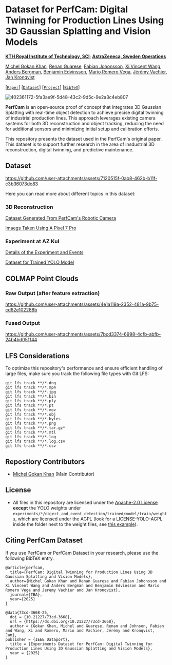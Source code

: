 # Dataset for PerfCam: Digital Twinning for Production Lines Using 3D Gaussian Splatting and Vision Models

**[KTH Royal Institute of Technology, SCI](https://www.kth.se/en/sci/skolan-for-teknikvetenskap-1.795005)**; **[AstraZeneca, Sweden Operations](https://www.astrazeneca.com/)**

[Michel Gokan Khan](https://michelgokan.github.io/), [Renan Guarese](https://renghp.github.io/), [Fabian Johonsson](https://se.linkedin.com/in/fabianmartinjohnson), [Xi Vincent Wang](https://www.kth.se/profile/wangxi), [Anders Bergman](https://se.linkedin.com/in/anders-bergman-186203), [Benjamin Edvinsson](https://se.linkedin.com/in/benjamin-edvinsson-860ba968), [Mario Romero Vega](https://www.kth.se/profile/marior), [Jérémy Vachier](https://github.com/jvachier), [Jan Kronqvist](https://www.kth.se/profile/jankr)

[[`Paper`](#)] [[`Dataset`](https://github.com/AstraZeneca/PerfCam-Dataset)] [[`Project`](https://www.digitalfutures.kth.se/project/smart-smart-predictive-maintenance-for-the-pharmaceutical-industry/)] [[`BibTeX`](#citing-perfcam-dataset)]


![402361172-5fa3ae9f-5d48-43c2-9d5c-9e2a3c4eb807](https://github.com/user-attachments/assets/1b79665a-2188-43f0-9af4-36d14c5caf4f)


**PerfCam** is an open-source proof of concept that integrates 3D Gaussian Splatting with real-time object detection to achieve precise digital twinning of industrial production lines. This approach leverages existing camera systems for both 3D reconstruction and object tracking, reducing the need for additional sensors and minimizing initial setup and calibration efforts. 

This repository presents the dataset used in the PerfCam's original paper. This dataset is to support further research in the area of insdustrial 3D reconstruction, digital twinning, and predictive maintenance.

## Dataset

https://github.com/user-attachments/assets/7120515f-0ab8-462b-b11f-c3b36073de83

Here you can read more about different topics in this dataset:

### 3D Reconstruction
[Dataset Generated From PerfCam's Robotic Camera](experiments/az_kul_small_line/3d_reconstruction/by_perfcam/)

[Imaegs Taken Using A Pixel 7 Pro](experiments/az_kul_small_line/3d_reconstruction/by_phone)

### Experiment at AZ Kul

[Details of the Experiment and Events](experiments/az_kul_small_line/object_and_event_detection)

[Dataset for Trained YOLO Model](experiments/az_kul_small_line/object_and_event_detection/trained)

## COLMAP Point Clouds

### Raw Output (after feature extraction)

https://github.com/user-attachments/assets/4e1a119a-2352-481a-9b75-cd62e102288b

### Fused Output

https://github.com/user-attachments/assets/7bcd3374-6998-4cfb-abfb-24b4bd051144

## LFS Considerations
To optimize this repository's performance and ensure efficient handling of large files, make sure you track the following file types with Git LFS:

```
git lfs track **/*.dng
git lfs track **/*.mp4
git lfs track **/*.jpg
git lfs track **/*.bin 
git lfs track **/*.ply
git lfs track **/*.pt 
git lfs track **/*.mov
git lfs track **/*.obj
git lfs track **/*.bytes
git lfs track **/*.png
git lfs track **/*.tar.gz*
git lfs track **/*.mtl
git lfs track **/*.log
git lfs track **/*.log.csv
git lfs track **/*.csv
```

## Repostiory Contributors
- [Michel Gokan Khan](https://github.com/michelgokan) (Main Contributor)

## License
- All files in this repository are licensed under the [Apache-2.0 License](LICENSE) **except** the YOLO weights under `experiments/*/object_and_event_detection/trained/model/train/weights`, which are licensed under the AGPL (look for a LICENSE-YOLO-AGPL inside the folder next to the weight files, see [this example](experiments/az_kul_small_line/object_and_event_detection/trained/model/train/weights/LICENSE-YOLO-AGPL)). 


## Citing PerfCam Dataset
If you use PerfCam or PerfCam Dataset in your research, please use the following BibTeX entry.
```
@article{perfcam,
  title={PerfCam: Digital Twinning for Production Lines Using 3D Gaussian Splatting and Vision Models},
  author={Michel Gokan Khan and Renan Guarese and Fabian Johonsson and Xi Vincent Wang and Anders Bergman and Benjamin Edvinsson and Mario Romero Vega and Jeremy Vachier and Jan Kronqvist},
  journal={TBA},
  year={2025}
}

@data{73cd-3668-25,
  doi = {10.21227/73cd-3668},
  url = {https://dx.doi.org/10.21227/73cd-3668},
  author = {Gokan Khan, Michel and Guarese, Renan and Johnson, Fabian and Wang, Xi and Romero, Mario and Vachier, Jérémy and Kronqvist, Jan},
publisher = {IEEE Dataport},
  title = {Experiments Dataset for PerfCam: Digital Twinning for Production Lines Using 3D Gaussian Splatting and Vision Models},
  year = {2025} 
}
```
